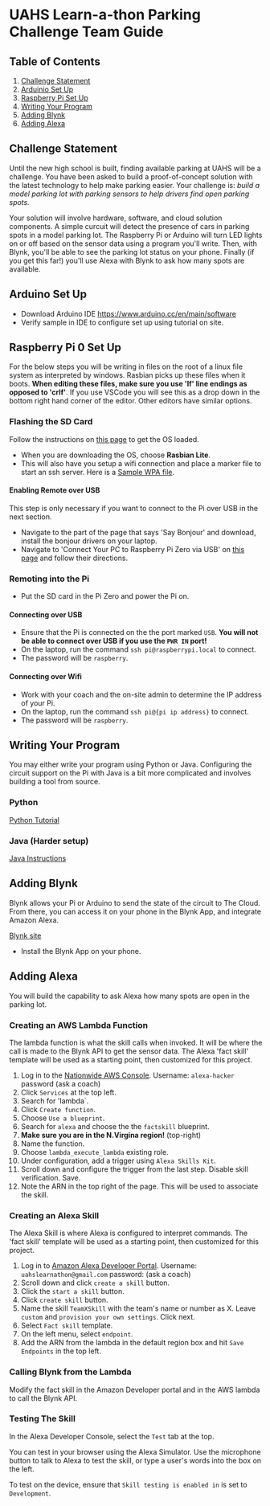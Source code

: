 # UAHS Learn-a-thon Parking Challenge Team Guide

## Table of Contents
1. [Challenge Statement](#Challenge-statement)
1. [Arduinio Set Up](#Arduino-set-up)
1. [Raspberry Pi Set Up](#Raspberry-pi-0-set-up)
1. [Writing Your Program](#Writing-Your-Program)
1. [Adding Blynk](#Adding-Blynk)
1. [Adding Alexa](#Adding-Alexa)

## Challenge Statement

Until the new high school is built, finding available parking at UAHS will be a challenge. You have been asked to build a proof-of-concept solution with the latest technology to help make parking easier. Your challenge is: *build a model parking lot with parking sensors to help drivers find open parking spots.* 

Your solution will involve hardware, software, and cloud solution components. A simple curcuit will detect the presence of cars in parking spots in a model parking lot. The Raspberry Pi or Arduino will turn LED lights on or off based on the sensor data using a program you'll write. Then, with Blynk, you'll be able to see the parking lot status on your phone. Finally (if you get this far!) you'll use Alexa with Blynk to ask how many spots are available. 

## Arduino Set Up

* Download Arduino IDE https://www.arduino.cc/en/main/software 
* Verify sample in IDE to configure set up using tutorial on site. 

## Raspberry Pi 0 Set Up
For the below steps you will be writing in files on the root of a linux file system as interpreted by windows. Rasbian picks up these files when it boots.  **When editing these files, make sure you use 'lf' line endings as opposed to 'crlf'**.  If you use VSCode you will see this as a drop down in the bottom right hand corner of the editor.  Other editors have similar options.
 
### Flashing the SD Card
Follow the instructions on [this page](https://styxit.com/2017/03/14/headless-raspberry-setup.html) to get the OS loaded.  
* When you are downloading the OS, choose **Rasbian Lite**. 
* This will also have you setup a wifi connection and place a marker file to start an ssh server. Here is a [Sample WPA file](https://github.com/kamahl437/hackfiles/blob/master/wpa_supplicant.conf).

#### Enabling Remote over USB
This step is only necessary if you want to connect to the Pi over USB in the next section. 

* Navigate to the part of the page that says 'Say Bonjour' and download, install the bonjour drivers on your laptop.
* Navigate to 'Connect Your PC to Raspberry Pi Zero via USB' on [this page](https://www.makeuseof.com/tag/directly-connect-raspberry-pi-without-internet/) and follow their directions.

### Remoting into the Pi

* Put the SD card in the Pi Zero and power the Pi on. 

#### Connecting over USB
* Ensure that the Pi is connected on the the port marked `USB`. **You will not be able to connect over USB if you use the `PWR IN` port!**
* On the laptop, run the command `ssh pi@raspberrypi.local` to connect. 
* The password will be `raspberry`.

#### Connecting over Wifi

* Work with your coach and the on-site admin to determine the IP address of your Pi. 
* On the laptop, run the command `ssh pi@{pi ip address}` to connect. 
* The password will be `raspberry`. 

## Writing Your Program

You may either write your program using Python or Java. Configuring the circuit support on the Pi with Java is a bit more complicated and involves building a tool from source. 

### Python
[Python Tutorial](https://raspberrypihq.com/making-a-led-blink-using-the-raspberry-pi-and-python/)

### Java (Harder setup)
[Java Instructions](java.md)

## Adding Blynk

Blynk allows your Pi or Arduino to send the state of the circuit to The Cloud. From there, you can access it on your phone in the Blynk App, and integrate Amazon Alexa.  

[Blynk site](https://www.blynk.cc/)

* Install the Blynk App on your phone. 

## Adding Alexa

You will build the capability to ask Alexa how many spots are open in the parking lot. 

### Creating an AWS Lambda Function

The lambda function is what the skill calls when invoked. It will be where the call is made to the Blynk API to get the sensor data. The Alexa 'fact skill' template will be used as a starting point, then customized for this project. 

1. Log in to the [Nationwide AWS Console](https://blue-eagle.signin.aws.amazon.com/console). Username: `alexa-hacker` password (ask a coach)
1. Click `Services` at the top left. 
1. Search for 'lambda`. 
1. Click `Create function`.
1. Choose `Use a blueprint`.
1. Search for `alexa` and choose the the `factskill` blueprint.
1. **Make sure you are in the N.Virgina region!** (top-right)
1. Name the function. 
1. Choose `lambda_execute_lambda` existing role. 
1. Under configuration, add a trigger using `Alexa Skills Kit`. 
1. Scroll down and configure the trigger from the last step. Disable skill verification. Save. 
1. Note the ARN in the top right of the page. This will be used to associate the skill. 

### Creating an Alexa Skill

The Alexa Skill is where Alexa is configured to interpret commands. The 'fact skill' template will be used as a starting point, then customized for this project. 

1. Log in to [Amazon Alexa Developer Portal](http://developer.amazon.com/alexa). Username: `uahslearnathon@gmail.com` password: (ask a coach)
1. Scroll down and click `create a skill` button. 
1. Click the `start a skill` button. 
1. Click `create skill` button. 
1. Name the skill `TeamXSkill` with the team's name or number as X. Leave `custom` and `provision your own settings`. Click next.
1. Select `Fact skill` template. 
1. On the left menu, select `endpoint`. 
1. Add the ARN from the lambda in the default region box and hit `Save Endpoints` in the top left. 

### Calling Blynk from the Lambda

Modify the fact skill in the Amazon Developer portal and in the AWS lambda to call the Blynk API. 

### Testing The Skill

In the Alexa Developer Console, select the `Test` tab at the top. 

You can test in your browser using the Alexa Simulator. Use the microphone button to talk to Alexa to test the skill, or type a user's words into the box on the left.

To test on the device, ensure that `Skill testing is enabled in` is set to `Development`. 



